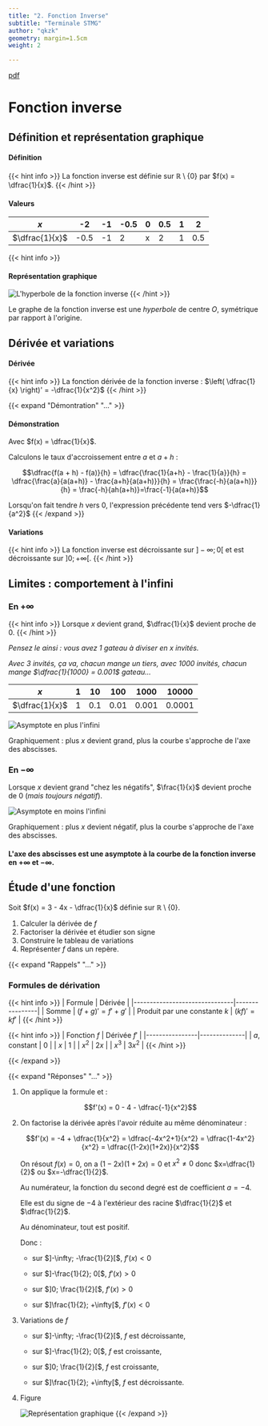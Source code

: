 ```yaml
---
title: "2. Fonction Inverse"
subtitle: "Terminale STMG"
author: "qkzk"
geometry: margin=1.5cm
weight: 2

---
```


[pdf](./2_fonction_inverse.pdf)

# Fonction inverse

## Définition et représentation graphique

#### Définition

{{< hint info >}}
La fonction inverse est définie sur $\mathbb{R} \setminus \{0\}$ par $f(x) = \dfrac{1}{x}$.
{{< /hint >}}

#### Valeurs

| $x$            | -2   | -1 | -0.5 | 0 | 0.5 | 1 | 2   |
|----------------|------|----|------|---|-----|---|-----|
| $\dfrac{1}{x}$ | -0.5 | -1 | 2    | x | 2   | 1 | 0.5 |

{{< hint info >}}
#### Représentation graphique

![L'hyperbole de la fonction inverse](./img/inverse.svg)
{{< /hint >}}

Le graphe de la fonction inverse est une _hyperbole_ de centre $O$, symétrique par rapport à l'origine.

## Dérivée et variations

#### Dérivée

{{< hint info >}}
La fonction dérivée de la fonction inverse : $\left( \dfrac{1}{x} \right)' = -\dfrac{1}{x^2}$
{{< /hint >}}


{{< expand  "Démontration" "..." >}}
#### Démonstration

Avec $f(x) = \dfrac{1}{x}$.

Calculons le taux d'accroissement entre $a$ et $a+h$ :

$$\dfrac{f(a + h) - f(a)}{h} = \dfrac{\frac{1}{a+h} - \frac{1}{a}}{h} = \dfrac{\frac{a}{a(a+h)} - \frac{a+h}{a(a+h)}}{h} = \frac{\frac{-h}{a(a+h)}}{h} = \frac{-h}{ah(a+h)}=\frac{-1}{a(a+h)}$$

Lorsqu'on fait tendre $h$ vers 0, l'expression précédente tend vers $-\dfrac{1}{a^2}$
{{< /expand >}}

#### Variations


{{< hint info >}}
La fonction inverse est décroissante sur $]-\infty; 0[$ et est décroissante sur $]0; +\infty[$.
{{< /hint >}}

## Limites : comportement à l'infini

### En $+\infty$

{{< hint info >}}
Lorsque $x$ devient grand, $\dfrac{1}{x}$ devient proche de 0.
{{< /hint >}}

_Pensez le ainsi : vous avez 1 gateau à diviser en $x$ invités._

_Avec 3 invités, ça va, chacun mange un tiers, avec 1000 invités, chacun mange $\dfrac{1}{1000} = 0.001$ gateau..._


| $x$            | 1 | 10  | 100  | 1000  | 10000  |
|----------------|---|-----|------|-------|--------|
| $\dfrac{1}{x}$ | 1 | 0.1 | 0.01 | 0.001 | 0.0001 |


![Asymptote en plus l'infini](./img/asymptote_plus_infini.svg)

Graphiquement : plus $x$ devient grand, plus la courbe s'approche de l'axe des abscisses.

### En  $-\infty$

Lorsque $x$ devient grand "chez les négatifs", $\frac{1}{x}$ devient proche de 0 (_mais toujours négatif_).


![Asymptote en moins l'infini](./img/asymptote_moins_infini.svg)

Graphiquement : plus $x$ devient négatif, plus la courbe s'approche de l'axe des abscisses.


#### L'axe des abscisses est une asymptote à la courbe de la fonction inverse en $+\infty$ et $-\infty$.

## Étude d'une fonction

Soit $f(x) = 3 - 4x - \dfrac{1}{x}$ définie sur $\mathbb{R} \setminus \{0\}$.

1. Calculer la dérivée de $f$
2. Factoriser la dérivée et étudier son signe
3. Construire le tableau de variations
4. Représenter $f$ dans un repère.



{{< expand  "Rappels" "..." >}}

### Formules de dérivation

{{< hint info >}}
| Formule                       | Dérivée        |
|-------------------------------|----------------|
| Somme                         | $(f+g)'=f'+g'$ |
| Produit par une constante $k$ | $(k f)'=k f'$  |
{{< /hint >}}

{{< hint info >}}
| Fonction   $f$ | Dérivée $f'$ |
|----------------|--------------|
| $a$, constant  | 0            |
| $x$            | 1            |
| $x^2$          | $2x$         |
| $x^3$          | $3x^2$       |
{{< /hint >}}

{{< /expand >}}



{{< expand  "Réponses" "..." >}}
1. On applique la formule et :

    $$f'(x) = 0 - 4 - \dfrac{-1}{x^2}$$

2. On factorise la dérivée après l'avoir réduite au même dénominateur :

    $$f'(x) = -4 + \dfrac{1}{x^2} = \dfrac{-4x^2+1}{x^2} = \dfrac{1-4x^2}{x^2} = \dfrac{(1-2x)(1+2x)}{x^2}$$

     On résout $f(x)=0$, on a $(1-2x)(1+2x)=0$ et $x^2 \neq 0$ donc $x=\dfrac{1}{2}$ ou $x=-\dfrac{1}{2}$.

    Au numérateur, la fonction du second degré est de coefficient $a=-4$.

    Elle est du signe de $-4$ à l'extérieur des racine $\dfrac{1}{2}$ et $\dfrac{1}{2}$.

    Au dénominateur, tout est positif.

    Donc :

    * sur $]-\infty; -\frac{1}{2}[$, $f'(x) < 0$

    * sur $]-\frac{1}{2}; 0[$, $f'(x) > 0$

    * sur $]0; \frac{1}{2}[$, $f'(x) > 0$

    * sur $]\frac{1}{2}; +\infty[$, $f'(x) < 0$

3. Variations de $f$

    * sur $]-\infty; -\frac{1}{2}[$, $f$ est décroissante,

    * sur $]-\frac{1}{2}; 0[$, $f$ est croissante,

    * sur $]0; \frac{1}{2}[$, $f$ est croissante,

    * sur $]\frac{1}{2}; +\infty[$, $f$ est décroissante.

4. Figure

    ![Représentation graphique](./img/courbe.svg)
{{< /expand >}}
